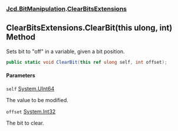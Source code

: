 ### [Jcd.BitManipulation](Jcd.BitManipulation.md 'Jcd.BitManipulation').[ClearBitsExtensions](Jcd.BitManipulation.ClearBitsExtensions.md 'Jcd.BitManipulation.ClearBitsExtensions')

## ClearBitsExtensions.ClearBit(this ulong, int) Method

Sets bit to "off" in a variable, given a bit position.

```csharp
public static void ClearBit(this ref ulong self, int offset);
```
#### Parameters

<a name='Jcd.BitManipulation.ClearBitsExtensions.ClearBit(thisulong,int).self'></a>

`self` [System.UInt64](https://docs.microsoft.com/en-us/dotnet/api/System.UInt64 'System.UInt64')

The value to be modified.

<a name='Jcd.BitManipulation.ClearBitsExtensions.ClearBit(thisulong,int).offset'></a>

`offset` [System.Int32](https://docs.microsoft.com/en-us/dotnet/api/System.Int32 'System.Int32')

The bit to clear.